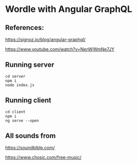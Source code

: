 # Wordle with Angular GraphQL 
## References:
 https://signoz.io/blog/angular-graphql/
 
 https://www.youtube.com/watch?v=NenWWmNe7JY
 
## Running server
```
cd server
npm i
node index.js
``` 

## Running client
```
cd client
npm i
ng serve --open
```

## All sounds from
https://soundbible.com/

https://www.chosic.com/free-music/
